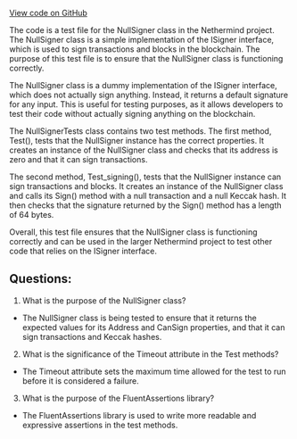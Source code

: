 [View code on GitHub](https://github.com/NethermindEth/nethermind/src/Nethermind/Nethermind.Blockchain.Test/Consensus/NullSignerTests.cs)

The code is a test file for the NullSigner class in the Nethermind project. The NullSigner class is a simple implementation of the ISigner interface, which is used to sign transactions and blocks in the blockchain. The purpose of this test file is to ensure that the NullSigner class is functioning correctly.

The NullSigner class is a dummy implementation of the ISigner interface, which does not actually sign anything. Instead, it returns a default signature for any input. This is useful for testing purposes, as it allows developers to test their code without actually signing anything on the blockchain.

The NullSignerTests class contains two test methods. The first method, Test(), tests that the NullSigner instance has the correct properties. It creates an instance of the NullSigner class and checks that its address is zero and that it can sign transactions.

The second method, Test_signing(), tests that the NullSigner instance can sign transactions and blocks. It creates an instance of the NullSigner class and calls its Sign() method with a null transaction and a null Keccak hash. It then checks that the signature returned by the Sign() method has a length of 64 bytes.

Overall, this test file ensures that the NullSigner class is functioning correctly and can be used in the larger Nethermind project to test other code that relies on the ISigner interface.
## Questions: 
 1. What is the purpose of the NullSigner class?
- The NullSigner class is being tested to ensure that it returns the expected values for its Address and CanSign properties, and that it can sign transactions and Keccak hashes.

2. What is the significance of the Timeout attribute in the Test methods?
- The Timeout attribute sets the maximum time allowed for the test to run before it is considered a failure.

3. What is the purpose of the FluentAssertions library?
- The FluentAssertions library is used to write more readable and expressive assertions in the test methods.